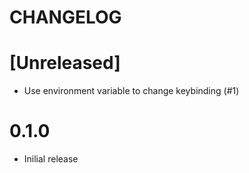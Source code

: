 # CHANGELOG

# [Unreleased]
- Use environment variable to change keybinding (#1)

# 0.1.0
- Inilial release